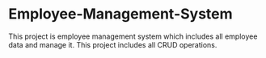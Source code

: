 # Employee-Management-System
This project is employee management system which includes all employee data and manage it.
This project includes all CRUD operations.
